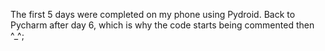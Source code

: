 The first 5 days were completed on my phone using Pydroid. Back to Pycharm after day 6, which is why the code starts being commented then ^_^;
